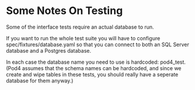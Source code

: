 Some Notes On Testing
=====================

Some of the interface tests require an actual database to run.  

If you want to run the whole test suite you will have to configure
spec/fixtures/database.yaml so that you can connect to both an SQL Server
database and a Postgres database.  

In each case the database name you need to use is hardcoded: pod4_test. (Pod4
assumes that the schema names can be hardcoded, and since we create and wipe
tables in these tests, you should really have a seperate database for them
anyway.)

